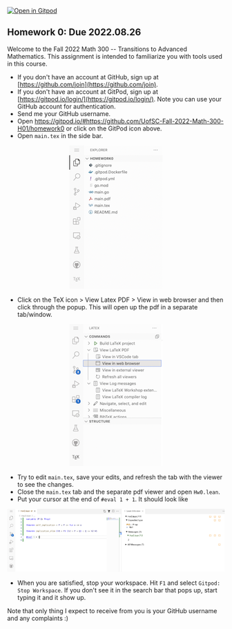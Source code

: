 [![Open in Gitpod](https://gitpod.io/button/open-in-gitpod.svg)](https://gitpod.io/#https://github.com/UofSC-Fall-2022-Math-300-H01/homework0)

## Homework 0: Due 2022.08.26 

Welcome to the Fall 2022 Math 300 -- Transitions to Advanced Mathematics. This assignment is intended to 
familiarize you with tools used in this course.

- If you don't have an account at GitHub, sign up at [https://github.com/join](https://github.com/join).
- If you don't have an account at GitPod, sign up at [https://gitpod.io/login/](https://gitpod.io/login/).
Note you can use your GitHub account for authentication. 
- Send me your GitHub username. 
- Open https://gitpod.io/#https://github.com/UofSC-Fall-2022-Math-300-H01/homework0
or click on the GitPod icon above. 
- Open `main.tex` in the side bar. 

<p align="center">
  <img src="images/side_bar.png">
</p>

- Click on the TeX icon > View Latex PDF > View in web browser and then click through the popup. This 
will open up the pdf in a separate tab/window. 

<p align="center">
  <img src="images/pdf_viewer.png">
</p>

- Try to edit `main.tex`, save your edits, and refresh the tab with the viewer to see the changes.
- Close the `main.tex` tab and the separate pdf viewer and open `Hw0.lean`. 
- Put your cursor at the end of  `#eval 1 + 1`. It should look like 

<p align="center">
  <img src="images/lean.png">
</p>

- When you are satisfied, stop your workspace. Hit `F1` and select `Gitpod: Stop Workspace`. If 
you don't see it in the search bar that pops up, start typing it and it show up. 

Note that only thing I expect to receive from you is your GitHub username and any complaints :)
